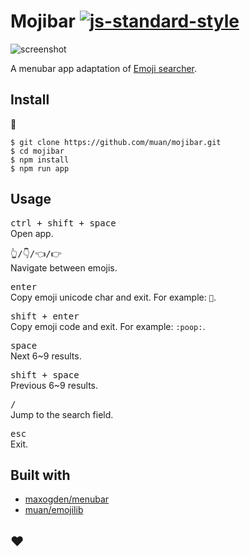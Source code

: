 # Mojibar [![js-standard-style](https://img.shields.io/badge/code%20style-standard-brightgreen.svg?style=flat)](https://github.com/feross/standard)

![screenshot](https://cloud.githubusercontent.com/assets/1153134/8635921/b841261c-27f6-11e5-950a-fb820d1218f0.png)

A menubar app adaptation of [Emoji searcher](http://emoji.muan.co).

## Install

:construction:

```
$ git clone https://github.com/muan/mojibar.git
$ cd mojibar
$ npm install
$ npm run app
```

## Usage

<kbd>ctrl + shift + space</kbd><br>
Open app.

<kbd>👆/👇/👈/👉</kbd><br>
Navigate between emojis.

<kbd>enter</kbd><br>
Copy emoji unicode char and exit. For example: `💩`.

<kbd>shift + enter</kbd><br>
Copy emoji code and exit. For example: `:poop:`.

<kbd>space</kbd><br>
Next 6~9 results.

<kbd>shift + space</kbd><br>
Previous 6~9 results.

<kbd>/</kbd><br>
Jump to the search field.

<kbd>esc</kbd><br>
Exit.

## Built with

- [maxogden/menubar](https://github.com/maxogden/menubar)
- [muan/emojilib](https://github.com/muan/emojilib)

## :heart:
